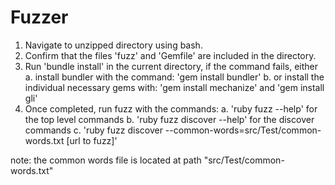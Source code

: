 Fuzzer
======

1. Navigate to unzipped directory using bash.
2. Confirm that the files 'fuzz' and 'Gemfile' are included in the directory.
3. Run 'bundle install' in the current directory, if the command fails, either
	a. install bundler with the command: 'gem install bundler'
	b. or install the individual necessary gems with: 'gem install mechanize' and 'gem install gli'
4. Once completed, run fuzz with the commands:
	a. 'ruby fuzz --help'  for the top level commands
	b. 'ruby fuzz discover --help' for the discover commands
	c. 'ruby fuzz discover --common-words=src/Test/common-words.txt [url to fuzz]'


note: the common words file is located at path "src/Test/common-words.txt"
